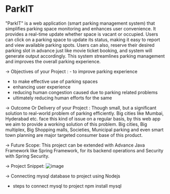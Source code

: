 # ParkIT
"ParkIT" is a web application (smart parking management system) that simplifies parking space monitoring and enhances user convenience.
It provides a real-time update whether space is vacant or occupied. Users can click on a parking space to update its status, making it easy to report and view available parking spots. Users can also, reserve their desired parking slot in advance just like movie ticket booking, and system will generate output accordingly. This system streamlines parking management and improves the overall parking experience.

-> Objectives of your Project : - to improve parking experience
  - to make effective use of parking spaces
  - enhancing user experience 
  - reducing human congestion caused due to parking related problems
  - ultimately reducing human efforts for the same

-> Outcome Or Delivery of your Project :
Though small, but a significant solution to real-world problem of parking efficiently. Big cities like Mumbai, Hyderabad etc. face this kind of issue on a regular basis, by this web app we aim to provide a working solution of this problem.
Big cities, Big multiplex, Big Shopping malls, Societies, Municipal parking and even smart town planning are major targeted consumer base of this product.

-> Future Scope:
This project can be extended with Advance Java Framework like Spring Framework, for its backend operations and Security with Spring Security.

-> Project Snippet:
![image](https://github.com/Shimork04/ParkIT/assets/111634234/f7c6b2a4-b1a9-46c3-892d-a103ff03d2b0)

-> Connecting mysql database to project using Nodejs
- steps to connect mysql to project
npm install mysql
